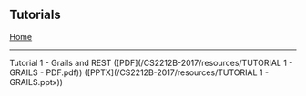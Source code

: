 ## Tutorials

[Home](README.md)

---

Tutorial 1 - Grails and REST ([PDF](/CS2212B-2017/resources/TUTORIAL 1 - GRAILS - PDF.pdf)) ([PPTX](/CS2212B-2017/resources/TUTORIAL 1 - GRAILS.pptx))
